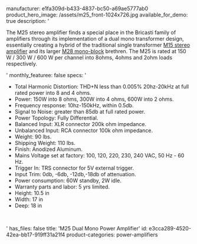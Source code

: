 manufacturer: e1fa309d-b433-4837-bc50-a69ae5777ab0
product_hero_image: /assets/m25_front-1024x726.jpg
available_for_demo: true
description: '<p>The M25 stereo amplifier finds a special place in the Bricasti family of amplifiers through its implementation of a dual mono transformer design, essentially creating a hybrid of the traditional single transformer&nbsp;<a href="https://www.bricasti.com/en/consumer/m15.php">M15 stereo amplifier</a>&nbsp;and its larger&nbsp;<a href="https://www.bricasti.com/en/consumer/m28.php">M28 mono-block</a>&nbsp;brethren. The M25 is rated at 150 W / 300 W / 600 W per channel into 8ohms, 4ohms and 2ohm loads respectively.</p>'
monthly_featuree: false
specs: '<ul><li>Total Harmonic Distortion: THD+N less than 0.005% 20hz-20kHz at full rated power into 8 and 4 ohms.<br></li><li>Power: 150W into 8 ohms, 300W into 4 ohms, 600W into 2 ohms.<br></li><li>Frequency response: 10hz-150kHz, within 0.5db.<br></li><li>Signal to Noise: greater than 85db at full rated power.<br></li><li>Power Topology: Fully Differential.<br></li><li>Balanced Input: XLR connector 200k ohm impedance.<br></li><li>Unbalanced Input: RCA connector 100k ohm impedance.<br></li><li>Weight: 90 lbs.<br></li><li>Shipping Weight: 110 lbs.<br></li><li>Finish: Anodized Aluminum.<br></li><li>Mains Voltage set at factory: 100, 120, 220, 230, 240 VAC, 50 Hz - 60 Hz.<br></li><li>Trigger In: TRS connector for 5V external trigger.<br></li><li>Input Trim: 0db, -6db, -12db,-18db of attenuation.<br></li><li>Power consumption: 60W standby, 2W idle.<br></li><li>Warranty parts and labor: 5 yrs limited.<br></li><li>Height: 10.5 in&nbsp;<br></li><li>Width: 17 in&nbsp;<br></li><li>Deep: 18 in&nbsp;<br></li></ul><p><br></p>'
has_files: false
title: 'M25 Dual Mono Power Amplifier'
id: e3cca289-4520-42ea-bb17-919ff31a21f4
product-categories: power-amplifiers
